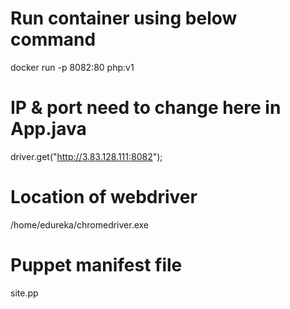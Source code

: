 # Run container using below command
docker run -p 8082:80 php:v1

# IP & port need to change here in App.java
driver.get("http://3.83.128.111:8082");

# Location of webdriver
/home/edureka/chromedriver.exe

# Puppet manifest file
site.pp


